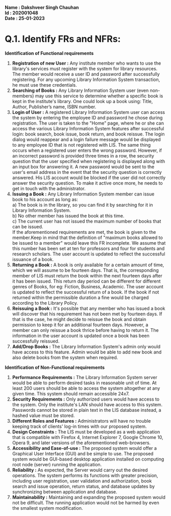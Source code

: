 **Name : Dakshveer Singh Chauhan**  
**Id : 202001048**  
**Date : 25-01-2023**  

# Q.1. Identify FRs and NFRs: 
**Identification of Functional requirements**  
1) **Registration of new User :** Any institute member who wants to use the library's services must register with the system for library resources. The member would receive a user ID and password after successfully registering. For any upcoming Library Information System transaction, he must use these credentials.
2) **Searching of Books :** Any Library Information System user (even non-members) may use this service to determine whether a specific book is kept in the institute's library. One could look up a book using: Title, Author, Publisher’s name, ISBN number.
3) **Login of User :** A registered Library Information System user can access the system by entering the employee ID and password he chose during registration. The user is taken to the "Home" page, where he or she can access the various Library Information System features after successful login: book search, book issue, book return, and book reissue. The login dialog would reappear and a login failure message would be displayed to any employee ID that is not registered with LIS. The same thing occurs when a registered user enters the wrong password. However, if an incorrect password is provided three times in a row, the security question that the user specified when registering is displayed along with an input box for answering it. A new password would be sent to the user's email address in the event that the security question is correctly answered. His LIS account would be blocked if the user did not correctly answer the security question. To make it active once more, he needs to get in touch with the administrator.
4) **Issuing a Book :** Any Library Information System member can issue book to his account as long as:  
a) The book is in the library, so you can find it by searching for it in Library Information System.  
b) No other member has issued the book at this time.  
c) The current user has not issued the maximum number of books that can be issued.  
If the aforementioned requirements are met, the book is given to the member.Keep in mind that the definition of "maximum books allowed to be issued to a member" would leave this FR incomplete. We assume that this number has been set at ten for professors and four for students and research scholars.
The user account is updated to reflect the successful issuance of a book.
5) **Returning a Book :** A book is only available for a certain amount of time, which we will assume to be fourteen days. That is, the corresponding member of LIS must return the book within the next fourteen days after it has been issued. This return day period can be different for different genres of Books, for eg: Fiction, Business, Academic. The user account is updated to reflect the successful return of a book. If the book if not returned within the permissible duration a fine would be charged according to the Library Policy.
6) **Reissuing a Book :** It's possible that any member who has issued a book will discover that his requirement has not been met by fourteen days. If that is the case, he might decide to reissue the book and obtain permission to keep it for an additional fourteen days. However, a member can only reissue a book thrice before having to return it. The information in the user account is updated once a book has been successfully reissued.
7) **Add/Drop Books :** The Library Information System's admin only would have access to this feature. Admin would be able to add new book and also delete books from the system when required.

**Identification of Non-Functional requirements**  
1) **Performance Requirements :** The Library Information System server would be able to perform desired tasks in reasonable unit of time. At least 200 users should be able to access the system altogether at any given time. This system should remain accessible 24x7.
2) **Security Requirements :** Only authorized users would have access to the system. Only the institute's LAN should have access to this system. Passwords cannot be stored in plain text in the LIS database instead, a hashed value must be stored.
3) **Different Roles and Features :** Administrators will have no trouble keeping track of clients' log-in times with our proposed system.
4) **Design Constraints :** The LIS must be developed as a web application that is compatible with Firefox 4, Internet Explorer 7, Google Chrome 10, Opera 9, and later versions of the aforementioned web-browsers.
5) **Accessibility and Ease-of-use :** The proposed system would offer a Graphical User Interface (GUI) and be simple to use. The proposed system would be GUI-based desktop application installed on computing root node (server) running the application.
6) **Reliability :** As expected, the Server would carry out the desired operations. The system performs its functions with greater precision, including user registration, user validation and authorization, book search and issue operation, return status, and database updates by synchronizing between application and database.
7) **Maintainability :** Maintaining and expanding the proposed system would not be difficult. The running application would not be harmed by even the smallest system modification.

